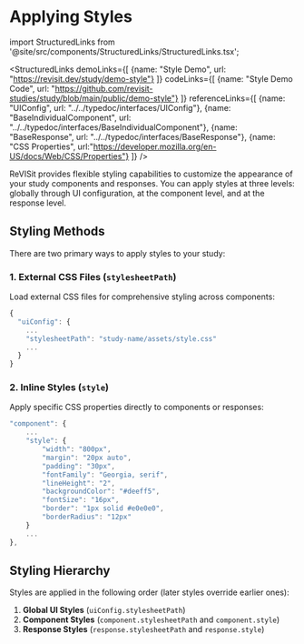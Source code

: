 # Applying Styles

import StructuredLinks from '@site/src/components/StructuredLinks/StructuredLinks.tsx';

<StructuredLinks
    demoLinks={[
        {name: "Style Demo", url: "https://revisit.dev/study/demo-style"}
    ]}
    codeLinks={[
        {name: "Style Demo Code", url: "https://github.com/revisit-studies/study/blob/main/public/demo-style"}
    ]}
    referenceLinks={[
        {name: "UIConfig", url: "../../typedoc/interfaces/UIConfig"},
        {name: "BaseIndividualComponent", url: "../../typedoc/interfaces/BaseIndividualComponent"},
        {name: "BaseResponse", url: "../../typedoc/interfaces/BaseResponse"},
        {name: "CSS Properties", url:"https://developer.mozilla.org/en-US/docs/Web/CSS/Properties"}
    ]}
/>

ReVISit provides flexible styling capabilities to customize the appearance of your study components and responses. You can apply styles at three levels: globally through UI configuration, at the component level, and at the response level.

## Styling Methods

There are two primary ways to apply styles to your study:

### 1. External CSS Files (`stylesheetPath`)
Load external CSS files for comprehensive styling across components:

```ts
{
  "uiConfig": {
    ...
    "stylesheetPath": "study-name/assets/style.css"
    ...
  }
}
```

### 2. Inline Styles (`style`)
Apply specific CSS properties directly to components or responses:

```ts
"component": {
    ...
    "style": {
        "width": "800px",
        "margin": "20px auto",
        "padding": "30px",
        "fontFamily": "Georgia, serif", 
        "lineHeight": "2",
        "backgroundColor": "#deeff5",
        "fontSize": "16px",
        "border": "1px solid #e0e0e0",
        "borderRadius": "12px"
    }
    ...
},
```

## Styling Hierarchy

Styles are applied in the following order (later styles override earlier ones):

1. **Global UI Styles** (`uiConfig.stylesheetPath`)
2. **Component Styles** (`component.stylesheetPath` and `component.style`)
3. **Response Styles** (`response.stylesheetPath` and `response.style`)
